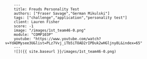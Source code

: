
        ---
        title: Freuds Personality Test
        authors: ["Fraser Savage","German Mikulski"]
        tags: ["challenge","application","personality test"]
        client: Lauren Fisher
        score: -1
        image: "/images/1st_team46-0.png"
        module: "COMP103P"
        youtube: "https://www.youtube.com/watch?v=YdADMysee3U&list=PLz7Vvj_iTb5iTOAD2rIPDuk2wHGljny8L&index=65"
        ---
        ![]({{ site.baseurl }}/images/1st_team46-0.png)